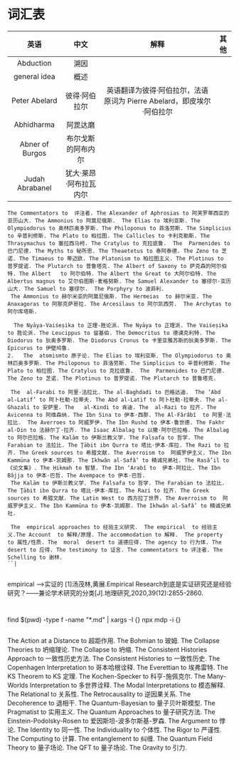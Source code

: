 # 词汇表

|英语|中文|解释|其他|
|:---:|:---:|:---:|:---:|
|Abduction|溯因|||
|general idea|概述|||
|Peter Abelard|彼得·阿伯拉尔|英语翻译为彼得·阿伯拉尔，法语原词为 Pierre Abelard，即皮埃尔·阿伯拉尔||
|Abhidharma|阿毘达磨|||
|Abner of Burgos|布尔戈斯的阿布内尔|||
|Judah Abrabanel|犹大·莱昂·阿布拉瓦内尔|||

```
The Commentators to  评注者. The Alexander of Aphrosias to 阿芙罗蒂西亚的亚历山大. The Ammonius to 阿莫尼俄斯.  The Elias to 埃利亚斯. The Olympiodorus to 奥林匹奥多罗斯. The Philoponus to 菲洛劳斯. The Simplicius to 辛普利修斯. The Plato to 柏拉图. The Callicles to 卡利克勒斯. The Thrasymachus to 塞拉西马柯. The Cratylus to 克拉底鲁.  The  Parmenides to 巴门尼德. The Myths to 秘所思. The Theaetetus to 泰阿泰德. The Zeno to 芝诺. The Timaeus to 蒂迈欧. The Platonism to 柏拉图主义. The Plotinus to 普罗提诺. The Plutarch to 普鲁塔克. The Albert of Saxony to 萨克森的阿尔伯特. The Albert   to 阿尔伯特. The Albert the Great to 大阿尔伯特. The Albertus magnus to 艾尔伯图斯·麦格努斯. The Samuel Alexander to 塞缪尔·亚历山大. The Samuel to 塞缪尔.  The Porphyry to 波菲利.
 The Ammonius to 赫尔米亚的阿莫尼俄斯. The Hermeias  to 赫尔米亚. The Anaxagoras to 阿那克萨哥拉. The Arcesilaus to 阿尔凯西劳.  The Archytas to 阿尔库塔斯.
```
 
```
  The Nyāya-Vaiśeṣika to 正理-胜论派. The Nyāya to 正理派. The Vaiśeṣika to 胜论派. The Leucippus to 留基伯. The Democritus to 德谟克利特. The Diodorus to 狄奥多罗斯. The Diodorus Cronus to 卡里亚雅苏斯的狄奥多罗斯. The Epicurus to 伊壁鸠鲁.
2.   The  atomismto 原子论. The Elias to 埃利亚斯. The Olympiodorus to 奥林匹奥多罗斯. The Philoponus to 菲洛劳斯. The Simplicius to 辛普利修斯. The Plato to 柏拉图. The Cratylus to 克拉底鲁.  The  Parmenides to 巴门尼德.  The Zeno to 芝诺. The Plotinus to 普罗提诺. The Plutarch to 普鲁塔克.

```
 
```
 The  al-Farabi to 阿里·法拉比. The al-Baghdadi to 巴格达迪.  The ‘Abd al-Latif’ to 阿卜杜勒·拉蒂夫. The Abd al-Latif to 阿卜杜勒·拉蒂夫. The al-Ghazali to 安萨里. The   al-Kindi to 肯迪. The  al-Razi to 拉齐. The Avicenna to 阿维森纳. The Ibn Sina to 伊本·西那. The Al-Fârâbî  to 阿里·法拉比.  The Averroes to 阿威罗伊. The Ibn Rushd to 伊本·鲁世德. The Fakhr al-Din to 法赫尔丁·拉齐. The Isaac Albalag to 以撒·阿尔巴拉格. The Albalag to 阿尔巴拉格. The Kalām to 伊斯兰教义学. The Falsafa to 哲学. The Farabian to 法拉比. The Ṯābit ibn Qurra to 塔比·伊本·库拉. The Razi to 拉齐. The Greek sources to 希腊文献. The Averroism to  阿威罗伊主义. The Ibn Kammūna to 伊本·凯姆那. The Ikhwân al-Safâ’ to 精诚兄弟社. The Rasâ’il to 《论文集》. The Ḥikmah to 智慧. The Ibn ‘Arabî to  伊本·阿拉比. The Ibn Bâjja to 伊本·巴哲. The Avempace to 伊本·巴哲.
 The Kalām to 伊斯兰教义学. The Falsafa to 哲学. The Farabian to 法拉比. The Ṯābit ibn Qurra to 塔比·伊本·库拉. The Razi to 拉齐. The Greek sources to 希腊文献. The Latin West to 西方拉丁世界. The Averroism to  阿威罗伊主义. The Ibn Kammūna to 伊本·凯姆那. The Ikhwân al-Safâ’ to 精诚兄弟社.
```
 
```
 The  empirical approaches to 经验主义研究.  The empirical  to 经验主义.The Account  to 解释/原理. The accommodation to 解释.  The property to 属性/性质. The  moral  desert to 道德应得. The agency to 行为体. The desert to 应得. The testimony to 证言. The commentators to 评注者. The Schelling to 谢林. 
``|
 
```
 empirical ——>实证的
 [1]汤茂林,黄展.Empirical Research到底是实证研究还是经验研究？——兼论学术研究的分类[J].地理研究,2020,39(12):2855-2860.
```
 
```
 find $(pwd) -type f -name "*.md" | xargs -I {} npx mdp -i {}
```

```
The Action at a Distance to 超距作用. The Bohmian to 玻姆. The Collapse Theories to 坍缩理论. The Collapse  to 坍缩. The Consistent Histories Approach to 一致性历史方法. The Consistent Histories to 一致性历史. The Copenhagen Interpretation to 哥本哈根诠释. The Everettian to 埃弗雷特. The KS Theorem to KS 定理. The Kochen-Specker to 科亨-施佩克尔. The Many-Worlds Interpretation to 多世界诠释. The Modal Interpretations to 模态解释. The Relational to 关系性. The Retrocausality to 逆因果关系. The Decoherence to 退相干. The Quantum-Bayesian to 量子贝叶斯模型. The Pragmatist to 实用主义. The Quantum Approaches to 量子研究方法. The Einstein-Podolsky-Rosen to 爱因斯坦-波多尔斯基-罗森. The Argument  to 悖论. The Identity to 同一性. The Individuality to 个体性. The Rigor to 严谨性. The Computing to 计算. The entanglement to 纠缠. The Quantum Field Theory to 量子场论. The QFT to 量子场论.  The Gravity to 引力.
```